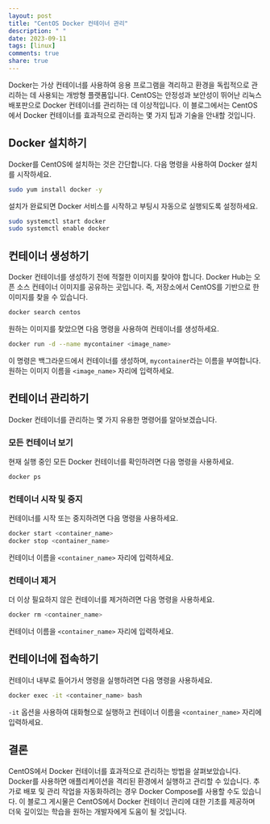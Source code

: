 ```yaml
---
layout: post
title: "CentOS Docker 컨테이너 관리"
description: " "
date: 2023-09-11
tags: [linux]
comments: true
share: true
---
```


Docker는 가상 컨테이너를 사용하여 응용 프로그램을 격리하고 환경을 독립적으로 관리하는 데 사용되는 개방형 플랫폼입니다. CentOS는 안정성과 보안성이 뛰어난 리눅스 배포판으로 Docker 컨테이너를 관리하는 데 이상적입니다. 이 블로그에서는 CentOS에서 Docker 컨테이너를 효과적으로 관리하는 몇 가지 팁과 기술을 안내할 것입니다.

## Docker 설치하기

Docker를 CentOS에 설치하는 것은 간단합니다. 다음 명령을 사용하여 Docker 설치를 시작하세요.

```bash
sudo yum install docker -y
```

설치가 완료되면 Docker 서비스를 시작하고 부팅시 자동으로 실행되도록 설정하세요.

```bash
sudo systemctl start docker
sudo systemctl enable docker
```

## 컨테이너 생성하기

Docker 컨테이너를 생성하기 전에 적절한 이미지를 찾아야 합니다. Docker Hub는 오픈 소스 컨테이너 이미지를 공유하는 곳입니다. 즉, 저장소에서 CentOS를 기반으로 한 이미지를 찾을 수 있습니다.

```bash
docker search centos
```

원하는 이미지를 찾았으면 다음 명령을 사용하여 컨테이너를 생성하세요.

```bash
docker run -d --name mycontainer <image_name>
```

이 명령은 백그라운드에서 컨테이너를 생성하며, `mycontainer`라는 이름을 부여합니다. 원하는 이미지 이름을 `<image_name>` 자리에 입력하세요.

## 컨테이너 관리하기

Docker 컨테이너를 관리하는 몇 가지 유용한 명령어를 알아보겠습니다.

### 모든 컨테이너 보기

현재 실행 중인 모든 Docker 컨테이너를 확인하려면 다음 명령을 사용하세요.

```bash
docker ps
```

### 컨테이너 시작 및 중지

컨테이너를 시작 또는 중지하려면 다음 명령을 사용하세요.

```bash
docker start <container_name>
docker stop <container_name>
```

컨테이너 이름을 `<container_name>` 자리에 입력하세요.

### 컨테이너 제거

더 이상 필요하지 않은 컨테이너를 제거하려면 다음 명령을 사용하세요.

```bash
docker rm <container_name>
```

컨테이너 이름을 `<container_name>` 자리에 입력하세요.

## 컨테이너에 접속하기

컨테이너 내부로 들어가서 명령을 실행하려면 다음 명령을 사용하세요.

```bash
docker exec -it <container_name> bash
```

`-it` 옵션을 사용하여 대화형으로 실행하고 컨테이너 이름을 `<container_name>` 자리에 입력하세요.

## 결론

CentOS에서 Docker 컨테이너를 효과적으로 관리하는 방법을 살펴보았습니다. Docker를 사용하면 애플리케이션을 격리된 환경에서 실행하고 관리할 수 있습니다. 추가로 배포 및 관리 작업을 자동화하려는 경우 Docker Compose를 사용할 수도 있습니다. 이 블로그 게시물은 CentOS에서 Docker 컨테이너 관리에 대한 기초를 제공하며 더욱 깊이있는 학습을 원하는 개발자에게 도움이 될 것입니다.